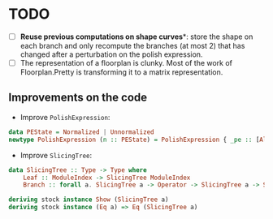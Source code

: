 # TODO

- [ ] **Reuse previous computations on shape curves***: store the shape on each branch and only recompute the branches (at most 2) that has changed after a perturbation on the polish expression.
- [ ] The representation of a floorplan is clunky. Most of the work of Floorplan.Pretty is transforming it to a matrix representation.

## Improvements on the code

- Improve `PolishExpression`:

```haskell
data PEState = Normalized | Unnormalized
newtype PolishExpression (n :: PEState) = PolishExpression { _pe :: [Alphabet] }
```

- Improve `SlicingTree`:

```haskell
data SlicingTree :: Type -> Type where
    Leaf :: ModuleIndex -> SlicingTree ModuleIndex
    Branch :: forall a. SlicingTree a -> Operator -> SlicingTree a -> SlicingTree Operator

deriving stock instance Show (SlicingTree a)
deriving stock instance (Eq a) => Eq (SlicingTree a)
```
